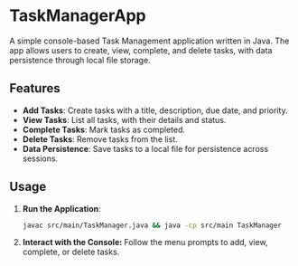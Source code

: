 # TaskManagerApp

A simple console-based Task Management application written in Java. The app allows users to create, view, complete, and delete tasks, with data persistence through local file storage.

## Features

- **Add Tasks**: Create tasks with a title, description, due date, and priority.
- **View Tasks**: List all tasks, with their details and status.
- **Complete Tasks**: Mark tasks as completed.
- **Delete Tasks**: Remove tasks from the list.
- **Data Persistence**: Save tasks to a local file for persistence across sessions.

## Usage

1. **Run the Application**:
   ```bash
   javac src/main/TaskManager.java && java -cp src/main TaskManager
2. **Interact with the Console:** Follow the menu prompts to add, view, complete, or delete tasks.